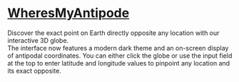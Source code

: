 <h1><a href="https://cheesedongjin.github.io/WheresMyAntipode" target="_blank" rel="noopener noreferrer">WheresMyAntipode</a></h1>

<p>Discover the exact point on Earth directly opposite any location with our interactive 3D globe.<br>
The interface now features a modern dark theme and an on-screen display of antipodal coordinates. You can either click the globe or use the input field at the top to enter latitude and longitude values to pinpoint any location and its exact opposite.</p>

